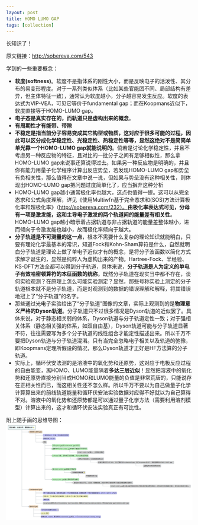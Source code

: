 ```yaml
---
layout: post
title: HOMO LUMO GAP
tags: [collection]
---
```


长知识了！


原文链接：<http://sobereva.com/543>

学到的一些重要概念：
* <b>软度(softness)</b>。软度不是指体系的刚性大小，而是反映电子的活泼性、其分布的易变形程度。对于一系列类似体系（比如某些官能团不同、局部结构有差异，但主体特征一致），通常认为软度越小，分子越容易发生反应。软度的表达式为VIP-VEA，可见它等价于fundamental gap；而在Koopmans近似下，软度直接等于HOMO-LUMO gap。
* <b>电子态是真实存在的，而轨道只是虚构出来的概念</b>。
* <b>有周期性才有能带、带隙</b>
* <b>不稳定是指当前分子容易变成其它构型或物质，这对应于很多可能的过程，因此可以区分成化学稳定性、光稳定性、热稳定性等等，显然这绝对不是简简单单光靠一个HOMO-LUMO gap就能说明的</b>。倘若是讨论化学稳定性，并且不考虑另一种反应物的特征，且对比的一批分子之间有足够相似性，那么拿HOMO-LUMO gap来说事还算说得过去。如果另一种反应物是明确的，并且你有能力用量子化学程序计算出反应势垒，若发现HOMO-LUMO gap和势垒有负相关性，那么值得在文章中说一说，但如果与势垒没有这种相关性，则体现出HOMO-LUMO gap把问题过度简单化了，应当摒弃这种分析
* HOMO-LUMO gap越小通常极化率也越大，这点也值得一提。这可以从完全态求和公式角度理解，详见《使用Multiwfn基于完全态求和(SOS)方法计算极化率和超极化率》（http://sobereva.com/232）。<b>由极化率表达式可见，分母有一项是激发能，这和主导电子激发的两个轨道间的能量差有相关性</b>。HOMO-LUMO gap越小暗示着占据轨道与非占据轨道的能量差整体越小，进而倾向于令激发能也越小，故而极化率倾向于越大。
* <b>分子轨道是不可测量的这一点</b>，根本不需要什么复杂的理论知识就能明白，只要有理论化学最基本的常识，知道Fock和Kohn-Sham算符是什么，自然就明白分子轨道是理论上做了单电子近似才有的概念，是将分子波函数以简化方式求解才诞生的，显然是纯粹人为虚构出来的产物。Hartree-Fock、半经验、KS-DFT方法全都可以得到分子轨道，具体来说，<b>分子轨道是人为定义的单电子有效哈密顿算符的本征函数的统称</b>。既然分子轨道在现实当中都不存在，谈何实验观测？在原理上怎么可能实验测定？显然，那些号称实验上测定的分子轨道根本就不是分子轨道，而是对观测到的数据的错误理解和解释，将其错误地冠上了“分子轨道”的名字。
* 那些通过光电子实验给出了“分子轨道”图像的文章，实际上观测到的是<b>物理意义严格的Dyson轨道</b>。分子轨道只不过很多情况是Dyson轨道的近似罢了。具体来说，对于静态相关弱的体系，Dyson轨道与分子轨道定性一致；对于强相关体系（静态相关强的体系，如双自由基），Dyson轨道可能与分子轨道显著不符，往往需要写为多个分子轨道的线性组合才能定性描述出来。所以千万不要把Dyson轨道与分子轨道混淆。只有当完全忽略电子相关以及轨道的弛豫，即Koopmans定理所假设的情况，那么Dyson轨道才正好是HF方法算的分子轨道。
* 实际上，循环伏安法测的是溶液中的氧化势和还原势，这对应于电极反应过程的自由能变，离HOMO、LUMO能量隔着<b>多达三层近似</b>！显然把溶液中的氧化势和还原势直接分别当成HOMO和LUMO能量的负值是非常荒唐的，只能说存在正相关性而已，而这相关性还不怎么样。所以千万不要以为自己做量子化学计算算出来的前线轨道能量和循环伏安法实验数据对应得不好就以为自己算得不对。溶液中的氧化势和还原势都是可以通过量子化学方法（需要利用溶剂模型）计算出来的，这才和循环伏安法实验真正有可比性。

附上随手画的思维导图：
![](https://github.com/PlanetPolly/PlanetPolly.github.io/raw/master/_posts/image/HOMO-LUMO-GAP.jpg)